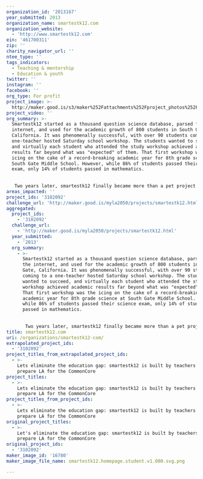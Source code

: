 ```yaml
---
organization_id: '2013167'
year_submitted: 2013
organization_name: smartestk12.com
organization_website:
  - 'http://www.smartestk12.com'
ein: '461700311'
zip: ''
charity_navigator_url: ''
ntee_type: ''
tags_indicators:
  - Teaching & mentorship
  - Education & youth
twitter: ''
instagram: ''
facebook: ''
org_type: For profit
project_image: >-
  http://maker.good.is/s3/maker%252Fattachments%252Fproject_photos%252Fimages%252F16780%252Fdisplay%252Fsmartestk12.homepage.student.v1.000.svg.png=c570x385
project_video: ''
org_summary: >-
  Smartestk12 started as a thousand question science database, parsed from the
  internet, and used for the academic growth of 800 students in South Gate,
  California. It was phenomenally successful, with over 90 students coming to a
  one-teacher hosted Saturday school workshop. The students wanted to succeed,
  and virtually each student who attended the study workshop achieved academic
  results far beyond what was "expected" of them. That first workshop was the
  icing on the cake of a record-breaking academic year for 8th grade science at
  South Gate Middle School. However, while 86% of students passed their science
  exam, only 14% of students passed in mathematics.
   
   
   Two years later, smartestk12 finally became more than a pet project with funding by the Wolfen Foundation. We are now getting ready to procure content for all subjects and will become a tool that is perfectly suited to complement any classroom digital device.
areas_impacted: ''
project_ids: '3102092'
challenge_url: 'http://maker.good.is/myla2050/projects/smartestk12.html'
aggregated:
  project_ids:
    - '3102092'
  challenge_url:
    - 'http://maker.good.is/myla2050/projects/smartestk12.html'
  year_submitted:
    - '2013'
  org_summary:
    - >-
      Smartestk12 started as a thousand question science database, parsed from
      the internet, and used for the academic growth of 800 students in South
      Gate, California. It was phenomenally successful, with over 90 students
      coming to a one-teacher hosted Saturday school workshop. The students
      wanted to succeed, and virtually each student who attended the study
      workshop achieved academic results far beyond what was "expected" of them.
      That first workshop was the icing on the cake of a record-breaking
      academic year for 8th grade science at South Gate Middle School. However,
      while 86% of students passed their science exam, only 14% of students
      passed in mathematics.
       
       
       Two years later, smartestk12 finally became more than a pet project with funding by the Wolfen Foundation. We are now getting ready to procure content for all subjects and will become a tool that is perfectly suited to complement any classroom digital device.
title: smartestk12.com
uri: /organizations/smartestk12-com/
extrapolated_project_ids:
  - '3102092'
project_titles_from_extrapolated_project_ids:
  - >-
    Lets eliminate the education gap: smartestk12 is built by teachers to
    prepare LA for the CommonCore
project_titles:
  - >-
    Lets eliminate the education gap: smartestk12 is built by teachers to
    prepare LA for the CommonCore
project_titles_from_project_ids:
  - >-
    Lets eliminate the education gap: smartestk12 is built by teachers to
    prepare LA for the CommonCore
original_project_titles:
  - >-
    Let's eliminate the education gap: smartestk12 is built by teachers to
    prepare LA for the CommonCore
original_project_ids:
  - '3102092'
maker_image_id: '16780'
maker_image_file_name: smartestk12.homepage.student.v1.000.svg.png

---
```

